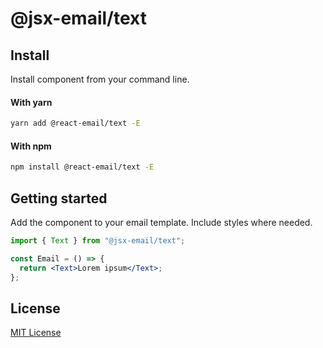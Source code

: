 # @jsx-email/text

## Install

Install component from your command line.

#### With yarn

```sh
yarn add @react-email/text -E
```

#### With npm

```sh
npm install @react-email/text -E
```

## Getting started

Add the component to your email template. Include styles where needed.

```jsx
import { Text } from "@jsx-email/text";

const Email = () => {
  return <Text>Lorem ipsum</Text>;
};
```

## License

[MIT License](./LICENSE.md)
